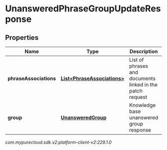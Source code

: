 # UnansweredPhraseGroupUpdateResponse


## Properties

| Name | Type | Description | Notes |
| ------------ | ------------- | ------------- | ------------- |
| **phraseAssociations** | [**List&lt;PhraseAssociations&gt;**](PhraseAssociations) | List of phrases and documents linked in the patch request |  [optional] |
| **group** | [**UnansweredGroup**](UnansweredGroup) | Knowledge base unanswered group response |  [optional] |




_com.mypurecloud.sdk.v2:platform-client-v2:229.1.0_
